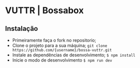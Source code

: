 # VUTTR | Bossabox

## Instalação

- Primeiramente faça o fork no repositorio;
- Clone o projeto para a sua máquina;
  ```git clone https://github.com/{username}/bossa-vuttr.git```
- Instale as dependências de desenvolvimento;
  ```$ npm install```
- Inicie o modo de desenvolvimento
  ```$ npm run dev```
